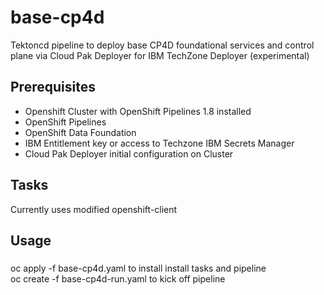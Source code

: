 # base-cp4d

Tektoncd pipeline to deploy base CP4D foundational services and control plane via Cloud Pak Deployer for IBM TechZone Deployer (experimental)

## Prerequisites

- Openshift Cluster with OpenShift Pipelines 1.8 installed
- OpenShift Pipelines
- OpenShift Data Foundation
- IBM Entitlement key or access to Techzone IBM Secrets Manager
- Cloud Pak Deployer initial configuration on Cluster

## Tasks

Currently uses modified openshift-client

## Usage

###

oc apply -f base-cp4d.yaml to install install tasks and pipeline  
oc create -f base-cp4d-run.yaml to kick off pipeline
